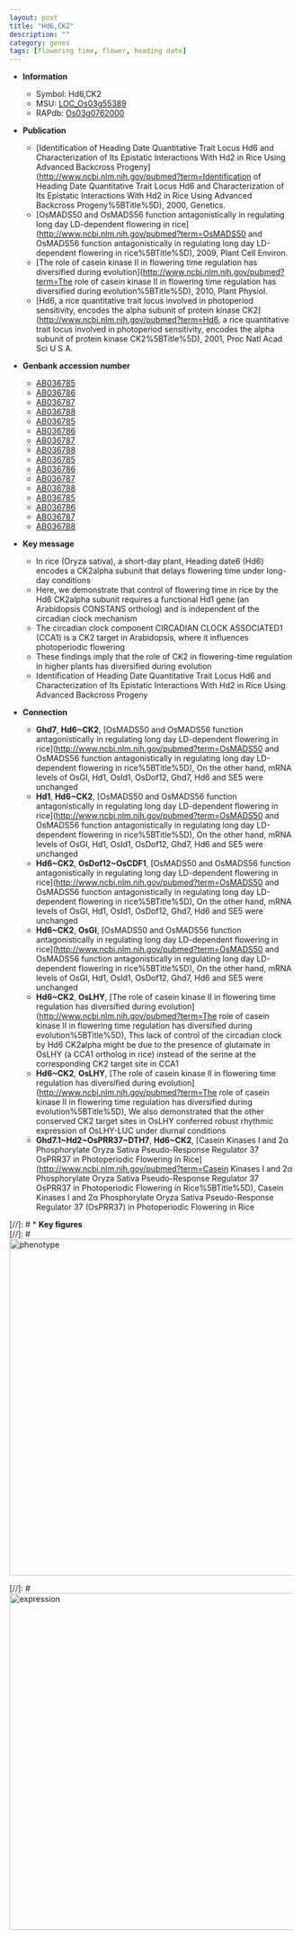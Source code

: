 ```yaml
---
layout: post
title: "Hd6,CK2"
description: ""
category: genes
tags: [flowering time, flower, heading date]
---
```


* **Information**  
    + Symbol: Hd6,CK2  
    + MSU: [LOC_Os03g55389](http://rice.plantbiology.msu.edu/cgi-bin/ORF_infopage.cgi?orf=LOC_Os03g55389)  
    + RAPdb: [Os03g0762000](http://rapdb.dna.affrc.go.jp/viewer/gbrowse_details/irgsp1?name=Os03g0762000)  

* **Publication**  
    + [Identification of Heading Date Quantitative Trait Locus Hd6 and Characterization of Its Epistatic Interactions With Hd2 in Rice Using Advanced Backcross Progeny](http://www.ncbi.nlm.nih.gov/pubmed?term=Identification of Heading Date Quantitative Trait Locus Hd6 and Characterization of Its Epistatic Interactions With Hd2 in Rice Using Advanced Backcross Progeny%5BTitle%5D), 2000, Genetics.
    + [OsMADS50 and OsMADS56 function antagonistically in regulating long day LD-dependent flowering in rice](http://www.ncbi.nlm.nih.gov/pubmed?term=OsMADS50 and OsMADS56 function antagonistically in regulating long day LD-dependent flowering in rice%5BTitle%5D), 2009, Plant Cell Environ.
    + [The role of casein kinase II in flowering time regulation has diversified during evolution](http://www.ncbi.nlm.nih.gov/pubmed?term=The role of casein kinase II in flowering time regulation has diversified during evolution%5BTitle%5D), 2010, Plant Physiol.
    + [Hd6, a rice quantitative trait locus involved in photoperiod sensitivity, encodes the alpha subunit of protein kinase CK2](http://www.ncbi.nlm.nih.gov/pubmed?term=Hd6, a rice quantitative trait locus involved in photoperiod sensitivity, encodes the alpha subunit of protein kinase CK2%5BTitle%5D), 2001, Proc Natl Acad Sci U S A.

* **Genbank accession number**  
    + [AB036785](http://www.ncbi.nlm.nih.gov/nuccore/AB036785)
    + [AB036786](http://www.ncbi.nlm.nih.gov/nuccore/AB036786)
    + [AB036787](http://www.ncbi.nlm.nih.gov/nuccore/AB036787)
    + [AB036788](http://www.ncbi.nlm.nih.gov/nuccore/AB036788)
    + [AB036785](http://www.ncbi.nlm.nih.gov/nuccore/AB036785)
    + [AB036786](http://www.ncbi.nlm.nih.gov/nuccore/AB036786)
    + [AB036787](http://www.ncbi.nlm.nih.gov/nuccore/AB036787)
    + [AB036788](http://www.ncbi.nlm.nih.gov/nuccore/AB036788)
    + [AB036785](http://www.ncbi.nlm.nih.gov/nuccore/AB036785)
    + [AB036786](http://www.ncbi.nlm.nih.gov/nuccore/AB036786)
    + [AB036787](http://www.ncbi.nlm.nih.gov/nuccore/AB036787)
    + [AB036788](http://www.ncbi.nlm.nih.gov/nuccore/AB036788)
    + [AB036785](http://www.ncbi.nlm.nih.gov/nuccore/AB036785)
    + [AB036786](http://www.ncbi.nlm.nih.gov/nuccore/AB036786)
    + [AB036787](http://www.ncbi.nlm.nih.gov/nuccore/AB036787)
    + [AB036788](http://www.ncbi.nlm.nih.gov/nuccore/AB036788)

* **Key message**  
    + In rice (Oryza sativa), a short-day plant, Heading date6 (Hd6) encodes a CK2alpha subunit that delays flowering time under long-day conditions
    + Here, we demonstrate that control of flowering time in rice by the Hd6 CK2alpha subunit requires a functional Hd1 gene (an Arabidopsis CONSTANS ortholog) and is independent of the circadian clock mechanism
    + The circadian clock component CIRCADIAN CLOCK ASSOCIATED1 (CCA1) is a CK2 target in Arabidopsis, where it influences photoperiodic flowering
    + These findings imply that the role of CK2 in flowering-time regulation in higher plants has diversified during evolution
    + Identification of Heading Date Quantitative Trait Locus Hd6 and Characterization of Its Epistatic Interactions With Hd2 in Rice Using Advanced Backcross Progeny

* **Connection**  
    + __Ghd7__, __Hd6~CK2__, [OsMADS50 and OsMADS56 function antagonistically in regulating long day LD-dependent flowering in rice](http://www.ncbi.nlm.nih.gov/pubmed?term=OsMADS50 and OsMADS56 function antagonistically in regulating long day LD-dependent flowering in rice%5BTitle%5D), On the other hand, mRNA levels of OsGI, Hd1, OsId1, OsDof12, Ghd7, Hd6 and SE5 were unchanged
    + __Hd1__, __Hd6~CK2__, [OsMADS50 and OsMADS56 function antagonistically in regulating long day LD-dependent flowering in rice](http://www.ncbi.nlm.nih.gov/pubmed?term=OsMADS50 and OsMADS56 function antagonistically in regulating long day LD-dependent flowering in rice%5BTitle%5D), On the other hand, mRNA levels of OsGI, Hd1, OsId1, OsDof12, Ghd7, Hd6 and SE5 were unchanged
    + __Hd6~CK2__, __OsDof12~OsCDF1__, [OsMADS50 and OsMADS56 function antagonistically in regulating long day LD-dependent flowering in rice](http://www.ncbi.nlm.nih.gov/pubmed?term=OsMADS50 and OsMADS56 function antagonistically in regulating long day LD-dependent flowering in rice%5BTitle%5D), On the other hand, mRNA levels of OsGI, Hd1, OsId1, OsDof12, Ghd7, Hd6 and SE5 were unchanged
    + __Hd6~CK2__, __OsGI__, [OsMADS50 and OsMADS56 function antagonistically in regulating long day LD-dependent flowering in rice](http://www.ncbi.nlm.nih.gov/pubmed?term=OsMADS50 and OsMADS56 function antagonistically in regulating long day LD-dependent flowering in rice%5BTitle%5D), On the other hand, mRNA levels of OsGI, Hd1, OsId1, OsDof12, Ghd7, Hd6 and SE5 were unchanged
    + __Hd6~CK2__, __OsLHY__, [The role of casein kinase II in flowering time regulation has diversified during evolution](http://www.ncbi.nlm.nih.gov/pubmed?term=The role of casein kinase II in flowering time regulation has diversified during evolution%5BTitle%5D), This lack of control of the circadian clock by Hd6 CK2alpha might be due to the presence of glutamate in OsLHY (a CCA1 ortholog in rice) instead of the serine at the corresponding CK2 target site in CCA1
    + __Hd6~CK2__, __OsLHY__, [The role of casein kinase II in flowering time regulation has diversified during evolution](http://www.ncbi.nlm.nih.gov/pubmed?term=The role of casein kinase II in flowering time regulation has diversified during evolution%5BTitle%5D), We also demonstrated that the other conserved CK2 target sites in OsLHY conferred robust rhythmic expression of OsLHY-LUC under diurnal conditions
    + __Ghd7.1~Hd2~OsPRR37~DTH7__, __Hd6~CK2__, [Casein Kinases I and 2α Phosphorylate Oryza Sativa Pseudo-Response Regulator 37 OsPRR37 in Photoperiodic Flowering in Rice](http://www.ncbi.nlm.nih.gov/pubmed?term=Casein Kinases I and 2α Phosphorylate Oryza Sativa Pseudo-Response Regulator 37 OsPRR37 in Photoperiodic Flowering in Rice%5BTitle%5D), Casein Kinases I and 2α Phosphorylate Oryza Sativa Pseudo-Response Regulator 37 (OsPRR37) in Photoperiodic Flowering in Rice

[//]: # * **Key figures**  
[//]: # <img src="http://funRiceGenes.github.io/images/Hd6.pheno.png" alt="phenotype"  style="width: 600px;"/>

[//]: # <img src="http://funRiceGenes.github.io/images/Hd6.exp.png" alt="expression"  style="width: 600px;"/>


